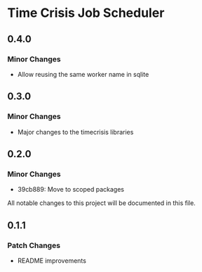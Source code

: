 # Time Crisis Job Scheduler

## 0.4.0

### Minor Changes

- Allow reusing the same worker name in sqlite

## 0.3.0

### Minor Changes

- Major changes to the timecrisis libraries

## 0.2.0

### Minor Changes

- 39cb889: Move to scoped packages

All notable changes to this project will be documented in this file.

## 0.1.1

### Patch Changes

- README improvements

